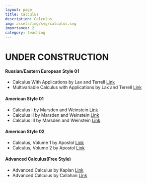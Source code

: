 ```yaml
---
layout: page
title: Calculus
description: Calculus
img: assets/img/svg/calculus.svg
importance: 2
category: teaching
---
```


# UNDER CONSTRUCTION

#### Russian/Eastern European Style 01

- Calculus With Applications by Lax and Terrell [Link](https://link.springer.com/book/10.1007/978-1-4614-7946-8)
- Multivariable Calculus with Applications by Lax and Terrell [Link](https://link.springer.com/book/10.1007/978-3-319-74073-7)

#### American Style 01

- Calculus I by Marsden and Weinstein [Link](https://link.springer.com/book/10.1007/978-1-4612-5024-1)
- Calculus II by Marsden and Weinstein [Link](https://link.springer.com/book/10.1007/978-1-4612-5026-5)
- Calculus III by Marsden and Weinstein [Link](https://link.springer.com/book/10.1007/978-1-4612-5028-9)

#### American Style 02

- Calculus, Volume 1 by Apostol [Link](https://www.wiley.com/en-us/Calculus%2C+Volume+1%2C+2nd+Edition-p-9781119496731)
- Calculus, Volume 2 by Apostol [Link](https://www.wiley.com/en-us/Calculus%2C+Volume+2%2C+2nd+Edition-p-9781119496762)

#### Advanced Calculus(Free Style)

- Advanced Calculus by Kaplan [Link](https://www.pearson.com/en-us/subject-catalog/p/advanced-calculus/P200000006221/9780201799378?tab=table-of-contents)
- Advanced Calculus by Callahan [Link](https://link.springer.com/book/10.1007/978-1-4419-7332-0)  

